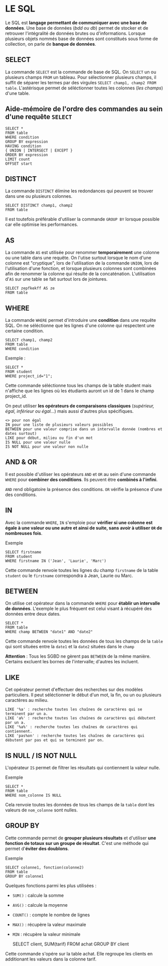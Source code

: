 LE SQL
=====

Le SQL est **langage permettant de communiquer avec une base de données**.
Une base de données (*bdd ou db*) permet de stocker et de retrouver l'intégralité de données brutes ou d'informations.
Lorsque plusieurs objets nommés base de données sont constitués sous forme de collection, on parle de **banque de données**.

SELECT
-----

La commande `SELECT` est la commande de base de SQL. On `SELECT` un ou plusieurs champs `FROM` un tableau. Pour sélectionner plusieurs champs, il suffit de séparer les termes par des virgules `SELECT champ1, champ2 FROM table`. L'astérisque permet de séléctionner toutes les colonnes (*les champs*) d'une table.

Aide-mémoire de l'ordre des commandes au sein d'une requête `SELECT`
---------------------------------------------------------------

    SELECT *
    FROM table
    WHERE condition
    GROUP BY expression
    HAVING condition
    { UNION | INTERSECT | EXCEPT }
    ORDER BY expression
    LIMIT count
    OFFSET start

DISTINCT
-------

La commande `DISTINCT` élimine les redondances qui peuvent se trouver dans une ou plusieurs colonnes. 

    SELECT DISTINCT champ1, champ2
    FROM table

Il est toutefois préférable d'utiliser la commande `GROUP BY` lorsque possible car elle optimise les performances. 

AS
---

La commande `AS` est utilisée pour renommer **temporairement** une colonne ou une table dans une requête. On l'utise surtout lorsque le nom d'une colonne est "cryptique", lors de l'utilisation de la commande `UNION`, lors de l'utilisation d'une fonction, et lorsque plusieurs colonnes sont combinées afin de renommer la colonne qui résulte de la concaténation. L'utilisation d'`AS` sur une table se fait surtout lors de jointures.

    SELECT zepfkekff AS ze 
    FROM table

WHERE
----

La commande `WHERE` permet d'introduire une **condition** dans une requête SQL.  On ne séléctionne que les lignes d'une colonne qui respectent une certaine condition. 

    SELECT champ1, champ2
    FROM table
    WHERE condition

Exemple :

    SELECT * 
    FROM student 
    WHERE project_id="1";

Cette commande séléctionne tous les champs de la table student mais n'affiche que les lignes où les étudiants auront un id de 1 dans le champ project_id. 

On peut utiliser **les opérateurs de comparaisons classiques** (*supérieur, égal, inférieur ou égal...*) mais aussi d'autres plus spécifiques.

    <> pour non égal
    IN pour une liste de plusieurs valeurs possibles
    BETWEEN pour une valeur comprise dans un intervalle donnée (nombres et dates surtout)
    LIKE pour début, milieu ou fin d'un mot
    IS NULL pour une valeur nulle
    IS NOT NULL pour une valeur non nulle

AND & OR
-------

Il est possible d'utiliser les opérateurs `AND` et `OR` au sein d'une commande `WHERE` pour **combiner des conditions**. Ils peuvent être **combinés à l'infini**.

`AND` rend obligatoire la présence des conditions.
`OR` vérifie la présence d'une des conditions.

IN
---

Avec la commande `WHERE`, `IN` s'emploie pour **vérifier si une colonne est égale à une valeur ou une autre et ainsi de suite, sans avoir à utiliser `OR` de nombreuses fois**.

Exemple

    SELECT firstname
    FROM student
    WHERE firstname IN ('Jean', 'Laurie', 'Marc')

Cette commande renvoie toutes les lignes du champ `firstname` de la table `student` ou le `firstname` correspondra à Jean, Laurie ou Marc.

BETWEEN
------

On utilise cet opérateur dans la commande `WHERE` pour **établir un intervalle de données**. L'exemple le plus fréquent est celui visant à récupéré des données entre deux dates. 

    SELECT *
    FROM table
    WHERE champ BETWEEN "date1" AND "date2"

Cette commande renvoie toutes les données de tous les champs de la `table` qui sont situées entre la `date1` et la `date2` situées dans le `champ`

**Attention** : Tous les SGBD ne gèrent pas `BETWEEN` de la même manière. Certains excluent les bornes de l'intervalle; d'autres les incluent.

LIKE
-----

Cet opérateur permet d'effectuer des recherches sur des modèles particuliers. Il peut séléctionner le début d'un mot, la fin, ou un ou plusieurs caractères au milieu.

    LIKE '%a' : recherche toutes les chaînes de caractères qui se terminent par un a.
    LIKE 'a%' : recherche toutes les chaînes de caractères qui débutent par un a.
    LIKE '%a%' : recherche toutes les chaînes de caractères qui contiennent.
    LIKE 'pas%on' : recherche toutes les chaînes de caractères qui débutent par pas et qui se terminent par on.

IS NULL / IS NOT NULL
------------------

L'opérateur `IS` permet de filtrer les résultats qui contiennent la valeur nulle. 

Exemple

    SELECT *
    FROM table
    WHERE nom_colonne IS NULL

Cela renvoie toutes les données de tous les champs de la `table`  dont les valeurs de `nom_colonne` sont nulles. 

GROUP BY
-------

Cette commande permet de **grouper plusieurs résultats**  et d'utiliser **une fonction de totaux sur un groupe de résultat**. C'est une méthode qui permet d'**éviter des doublons**.

Exemple

    SELECT colonne1, fonction(colonne2)
    FROM table
    GROUP BY colonne1

Quelques fonctions parmi les plus utilisées : 

- `SUM()` : calcule la somme 
- `AVG()` : calcule la moyenne
- `COUNT()` : compte le nombre de lignes
- `MAX()` : récupère la valeur maximale
- `MIN` : récupère la valeur minimale

    SELECT client, SUM(tarif)
    FROM achat
    GROUP BY client

Cette commande s'opére sur la table achat. Elle regroupe les clients en additionant les valeurs dans la colonne tarif. 






